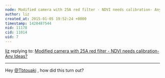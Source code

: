 ```yaml
---
node: Modified camera with 25A red filter - NDVI needs calibration- Any Ideas?
author: liz
created_at: 2015-01-05 19:52:24 +0000
timestamp: 1420487544
nid: 11178
cid: 11014
uid: 7
---
```




[liz](../profile/liz) replying to: [Modified camera with 25A red filter - NDVI needs calibration- Any Ideas?](../notes/Tbtouaki/09-24-2014/modified-camera-with-25a-red-filter-ndvi-needs-calibration-any-ideas)

----
Hey [@Tbtouaki](/profile/Tbtouaki) , how did this turn out?